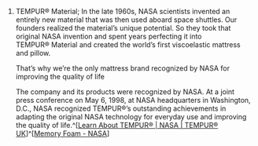 1. TEMPUR® Material; In the late 1960s, NASA scientists invented an entirely new material that was then used aboard space shuttles. Our founders realized the material’s unique potential. So they took that original NASA invention and spent years perfecting it into TEMPUR® Material and created the world’s first viscoelastic mattress and pillow.
   
   That’s why we’re the only mattress brand recognized by NASA for improving the quality of life
   
   The company and its products were recognized by NASA. At a joint press conference on May 6, 1998, at NASA headquarters in Washington, D.C., NASA recognized TEMPUR®’s outstanding achievements in adapting the original NASA technology for everyday use and improving the quality of life.^[[Learn About TEMPUR® | NASA | TEMPUR® UK](https://uk.tempur.com/brand-page.html)]^[[Memory Foam - NASA](https://www.nasa.gov/image-article/memory-foam/)]
